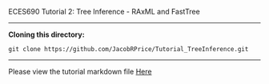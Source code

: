 ECES690 Tutorial 2: Tree Inference - RAxML and FastTree
___
**Cloning this directory:**

    git clone https://github.com/JacobRPrice/Tutorial_TreeInference.git
___
Please view the tutorial markdown file [Here](https://github.com/JacobRPrice/Tutorial_TreeInference/blob/master/tutorial.md)
